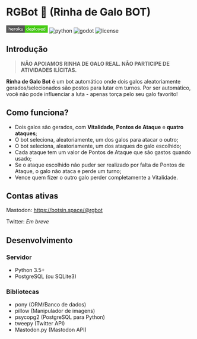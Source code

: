 # RGBot :rooster: (Rinha de Galo BOT)

![heroku](devel/heroku.png)
![python](https://img.shields.io/badge/python-3.5%2B-blue.svg?style=flat-square)
![godot](https://img.shields.io/badge/Godot-3.1%2B-blue.svg?style=flat-square)
![license](https://img.shields.io/badge/License-Meteor-lightgray.svg?style=flat-square)

## Introdução

>**NÃO APOIAMOS RINHA DE GALO REAL. NÃO PARTICIPE DE ATIVIDADES ILÍCITAS.**

**Rinha de Galo Bot** é um bot automático onde dois galos aleatoriamente gerados/selecionados são postos para lutar em turnos.
Por ser automático, você não pode influenciar a luta - apenas torça pelo seu galo favorito!

## Como funciona?

- Dois galos são gerados, com **Vitalidade**, **Pontos de Ataque** e **quatro ataques**;
- O bot seleciona, aleatoriamente, um dos galos para atacar o outro;
- O bot seleciona, aleatoriamente, um dos ataques do galo escolhido;
- Cada ataque tem um valor de Pontos de Ataque que são gastos quando usado;
- Se o ataque escolhido não puder ser realizado por falta de Pontos de Ataque, o galo não ataca e perde um turno;
- Vence quem fizer o outro galo perder completamente a Vitalidade.

## Contas ativas

Mastodon: https://botsin.space/@rgbot

Twitter: *Em breve*

## Desenvolvimento

### Servidor

- Python 3.5+
- PostgreSQL (ou SQLite3)

### Bibliotecas

- pony (ORM/Banco de dados)
- pillow (Manipulador de imagens)
- psycopg2 (PostgreSQL para Python)
- tweepy (Twitter API)
- Mastodon.py (Mastodon API)
